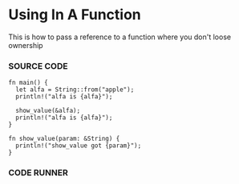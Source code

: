 # Using In A Function

This is how to pass a reference to a function where
you don't loose ownership

### SOURCE CODE

```rust, noplayground, EXAMPLE1
fn main() {
  let alfa = String::from("apple");
  println!("alfa is {alfa}");

  show_value(&alfa);
  println!("alfa is {alfa}");
}

fn show_value(param: &String) {
  println!("show_value got {param}");
}
```

### CODE RUNNER

```rust, editable, CODE1

```

